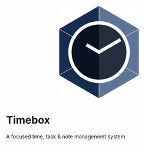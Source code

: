 <p align="center">
  <img src=".github/logo.svg" alt="Timebox" height="250">
</p>

# Timebox

A focused time, task &amp; note management system
